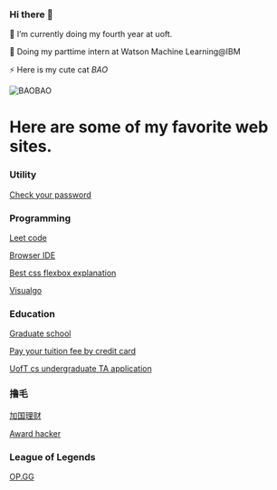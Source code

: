 ### Hi there 👋

🔭 I’m currently doing my fourth year at uoft.

🌱 Doing my parttime intern at Watson Machine Learning@IBM

⚡ Here is my cute cat *BAO*

![BAOBAO](https://user-images.githubusercontent.com/33362849/89501476-68668380-d791-11ea-997a-6a68589fb603.jpg)


# Here are some of my favorite web sites.


### Utility

[Check your password](https://haveibeenpwned.com)

### Programming

[Leet code](https://leetcode.com)

[Browser IDE](https://repl.it)

[Best css flexbox explanation](https://css-tricks.com/snippets/css/a-guide-to-flexbox)

[Visualgo](https://visualgo.net/en)

### Education

[Graduate school](https://www.thegradcafe.com)

[Pay your tuition fee by credit card](https://apps.plastiq.com)

[UofT cs undergraduate TA application](https://taships.iit.artsci.utoronto.ca/csc/applications)

### 撸毛

[加国理财](https://www.canadianrewards.org)

[Award hacker](https://www.awardhacker.com)

### League of Legends

[OP.GG](https://na.op.gg)

<!--
**Yangfan999/Yangfan999** is a ✨ _special_ ✨ repository because its `README.md` (this file) appears on your GitHub profile.

Here are some ideas to get you started:

- 🌱 I’m currently learning ...
- 👯 I’m looking to collaborate on ...
- 🤔 I’m looking for help with ...
- 💬 Ask me about ...
- 📫 How to reach me: ...
- 😄 Pronouns: ...
- ⚡ Fun fact: ...
-->
